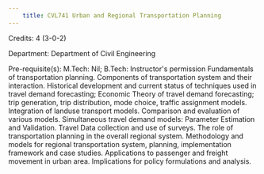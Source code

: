 ```yaml
---
    title: CVL741 Urban and Regional Transportation Planning
---
```

Credits: 4 (3-0-2)

Department: Department of Civil Engineering

Pre-requisite(s): M.Tech: Nil; B.Tech: Instructor's permission Fundamentals of transportation planning. Components of transportation system and their interaction. Historical development and current status of techniques used in travel demand forecasting; Economic Theory of travel demand forecasting; trip generation, trip distribution, mode choice, traffic assignment models. Integration of landuse transport models. Comparison and evaluation of various models. Simultaneous travel demand models: Parameter Estimation and Validation. Travel Data collection and use of surveys. The role of transportation planning in the overall regional system. Methodology and models for regional transportation system, planning, implementation framework and case studies. Applications to passenger and freight movement in urban area. Implications for policy formulations and analysis.